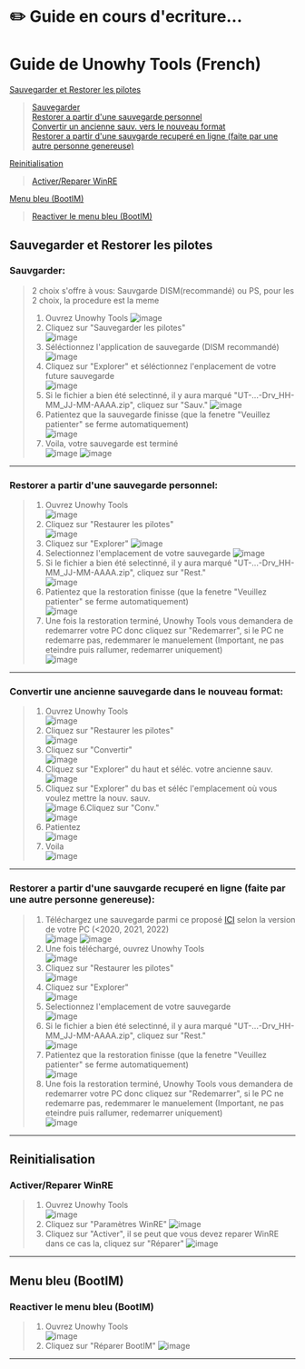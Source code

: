 # ✏️ Guide en cours d'ecriture...
# Guide de Unowhy Tools (French)
  
[Sauvegarder et Restorer les pilotes](https://github.com/STY1001/Unowhy-Tools/blob/master/GUIDE-FR.md#sauvegarder-et-restorer-les-pilotes)  
> [Sauvegarder](https://github.com/STY1001/Unowhy-Tools/blob/master/GUIDE-FR.md#sauvgarder)  
> [Restorer a partir d'une sauvegarde personnel](https://github.com/STY1001/Unowhy-Tools/blob/master/GUIDE-FR.md#restorer-a-partir-dune-sauvegarde-personnel)  
> [Convertir un ancienne sauv. vers le nouveau format](https://github.com/STY1001/Unowhy-Tools/edit/master/GUIDE-FR.md#convertir-une-ancienne-sauvegarde-dans-le-nouveau-format)  
> [Restorer a partir d'une sauvgarde recuperé en ligne (faite par une autre personne genereuse)](https://github.com/STY1001/Unowhy-Tools/blob/master/GUIDE-FR.md##restorer-a-partir-dune-sauvgarde-recuper%C3%A9-en-ligne-faite-par-une-autre-personne-genereuse)  

[Reinitialisation](https://github.com/STY1001/Unowhy-Tools/blob/master/GUIDE-FR.md#reinitialisation)  
> [Activer/Reparer WinRE](https://github.com/STY1001/Unowhy-Tools/blob/master/GUIDE-FR.md#activerreparer-winre)  

[Menu bleu (BootIM)](https://github.com/STY1001/Unowhy-Tools/blob/master/GUIDE-FR.md#menu-bleu-bootim)
> [Reactiver le menu bleu (BootIM)](https://github.com/STY1001/Unowhy-Tools/blob/master/GUIDE-FR.md#reactiver-le-menu-bleu-bootim)
  
## Sauvegarder et Restorer les pilotes
### Sauvgarder:
>2 choix s'offre à vous: Sauvgarde DISM(recommandé) ou PS, pour les 2 choix, la procedure est la meme
>1. Ouvrez Unowhy Tools
>![image](https://user-images.githubusercontent.com/57889852/210237547-7a6d970f-72ba-4302-9af9-63b5833c17c6.png)
>2. Cliquez sur "Sauvegarder les pilotes"  
>![image](https://user-images.githubusercontent.com/57889852/210242326-dccdca3c-cc9e-41ca-ae3c-b2d5e0821930.png)
>3. Séléctionnez l'application de sauvegarde (DISM recommandé)  
>![image](https://user-images.githubusercontent.com/57889852/210242803-ca9de747-8f8b-45a6-85fe-f9fa30a3699a.png)
>4. Cliquez sur "Explorer" et séléctionnez l'enplacement de votre future sauvegarde  
>![image](https://user-images.githubusercontent.com/57889852/210245373-3cfbdd23-96af-4189-819e-27392dc63996.png)
>5. Si le fichier a bien été selectinné, il y aura marqué "UT-...-Drv_HH-MM_JJ-MM-AAAA.zip", cliquez sur "Sauv."
>![image](https://user-images.githubusercontent.com/57889852/210246295-dd0657c0-adf3-4717-a4ca-9dec4d6be8f8.png)
>6. Patientez que la sauvegarde finisse (que la fenetre "Veuillez patienter" se ferme automatiquement)  
>![image](https://user-images.githubusercontent.com/57889852/197404624-aaa5c19a-527e-44e8-a8c9-198b9bfa4fd2.png)
>7. Voila, votre sauvegarde est terminé  
>![image](https://user-images.githubusercontent.com/57889852/210246947-5bb7bc43-de24-40c5-87ad-091925ef098e.png)
>![image](https://user-images.githubusercontent.com/57889852/210247057-4969c5e8-5072-44cb-8c9b-4c26346d071f.png)

___
### Restorer a partir d'une sauvegarde personnel:
>1. Ouvrez Unowhy Tools  
>![image](https://user-images.githubusercontent.com/57889852/210237547-7a6d970f-72ba-4302-9af9-63b5833c17c6.png)
>2. Cliquez sur "Restaurer les pilotes"  
>![image](https://user-images.githubusercontent.com/57889852/210255749-2492c51f-f14c-4bb2-b304-94a9f53c2e41.png)
>3. Cliquez sur "Explorer" 
>![image](https://user-images.githubusercontent.com/57889852/210256713-f9f9864d-9c8a-4c9d-a2fd-8c8babf1de8b.png)
>4. Selectionnez l'emplacement de votre sauvegarde
>![image](https://user-images.githubusercontent.com/57889852/210256804-6107541b-03de-47ba-863d-af99da8de51e.png)
>5. Si le fichier a bien été selectinné, il y aura marqué "UT-...-Drv_HH-MM_JJ-MM-AAAA.zip", cliquez sur "Rest."  
>![image](https://user-images.githubusercontent.com/57889852/210256949-771bc83d-dccc-4f2d-9992-8b31192114c9.png)
>6. Patientez que la restoration finisse (que la fenetre "Veuillez patienter" se ferme automatiquement)  
>![image](https://user-images.githubusercontent.com/57889852/197404624-aaa5c19a-527e-44e8-a8c9-198b9bfa4fd2.png)
>7. Une fois la restoration terminé, Unowhy Tools vous demandera de redemarrer votre PC donc cliquez sur "Redemarrer", si le PC ne redemarre pas, redemmarer le manuelement (Important, ne pas eteindre puis rallumer, redemarrer uniquement)  
>![image](https://user-images.githubusercontent.com/57889852/197416722-890d8c6c-c810-455a-bcb0-b893b565129b.png)
___
### Convertir une ancienne sauvegarde dans le nouveau format:
>1. Ouvrez Unowhy Tools  
>![image](https://user-images.githubusercontent.com/57889852/210237547-7a6d970f-72ba-4302-9af9-63b5833c17c6.png)
>2. Cliquez sur "Restaurer les pilotes"  
>![image](https://user-images.githubusercontent.com/57889852/210250654-556138a1-e4e1-48cd-8eab-ecd1778274d0.png)
>3. Cliquez sur "Convertir"  
>![image](https://user-images.githubusercontent.com/57889852/210250906-e8b0ad41-5b36-4266-906c-a3c46a09d443.png)
>4. Cliquez sur "Explorer" du haut et séléc. votre ancienne sauv.  
>![image](https://user-images.githubusercontent.com/57889852/210251183-59ed54ad-ace1-46f9-bc13-1876d69ecca3.png)
>5. Cliquez sur "Explorer" du bas et séléc l'emplacement où vous voulez mettre la nouv. sauv.  
>![image](https://user-images.githubusercontent.com/57889852/210251513-43e25f18-e377-4729-9167-0621dc3701e9.png)
>6.Cliquez sur "Conv."  
>![image](https://user-images.githubusercontent.com/57889852/210251772-26dfbaa0-a7c1-4657-8c7c-a15411e63a22.png)
>7. Patientez  
>![image](https://user-images.githubusercontent.com/57889852/210251851-e8a1ead4-3019-402e-86ae-00970278682b.png)
>8. Voila  
>![image](https://user-images.githubusercontent.com/57889852/210251906-ff4274c4-fafa-4496-b4ee-eee22dc7e277.png)
___
### Restorer a partir d'une sauvgarde recuperé en ligne (faite par une autre personne genereuse):
>1. Téléchargez une sauvegarde parmi ce proposé [ICI](https://hksty1001-my.sharepoint.com/:f:/g/personal/cloud_sty1001_cf/Ejk2S5pcwCFPnUxKDVQaUPoBpw-3IMAjuLYiJO_Fi-vsKQ?e=pXH17g) selon la version de votre PC (<2020, 2021, 2022)  
>![image](https://user-images.githubusercontent.com/57889852/210261387-f9b9dabc-12fe-46bd-b2a7-923b7459738b.png)
>![image](https://user-images.githubusercontent.com/57889852/210261488-49c50de4-8ae3-410e-9603-7678bffceba6.png)
>2. Une fois téléchargé, ouvrez Unowhy Tools  
>![image](https://user-images.githubusercontent.com/57889852/210237547-7a6d970f-72ba-4302-9af9-63b5833c17c6.png)
>3. Cliquez sur "Restaurer les pilotes"  
>![image](https://user-images.githubusercontent.com/57889852/210255749-2492c51f-f14c-4bb2-b304-94a9f53c2e41.png)
>4. Cliquez sur "Explorer"  
>![image](https://user-images.githubusercontent.com/57889852/210256713-f9f9864d-9c8a-4c9d-a2fd-8c8babf1de8b.png)
>5. Selectionnez l'emplacement de votre sauvegarde  
>![image](https://user-images.githubusercontent.com/57889852/210262305-dd901c0a-f91a-4eb6-aefa-947a62b052a1.png)
>6. Si le fichier a bien été selectinné, il y aura marqué "UT-...-Drv_HH-MM_JJ-MM-AAAA.zip", cliquez sur "Rest."  
>![image](https://user-images.githubusercontent.com/57889852/210262529-0548e13f-be22-4f31-85fa-e07b4519ccde.png)
>7. Patientez que la restoration finisse (que la fenetre "Veuillez patienter" se ferme automatiquement)  
>![image](https://user-images.githubusercontent.com/57889852/197404624-aaa5c19a-527e-44e8-a8c9-198b9bfa4fd2.png)
>8. Une fois la restoration terminé, Unowhy Tools vous demandera de redemarrer votre PC donc cliquez sur "Redemarrer", si le PC ne redemarre pas, redemmarer le manuelement (Important, ne pas eteindre puis rallumer, redemarrer uniquement)  
>![image](https://user-images.githubusercontent.com/57889852/197416722-890d8c6c-c810-455a-bcb0-b893b565129b.png)
___

## Reinitialisation
### Activer/Reparer WinRE
>1. Ouvrez Unowhy Tools  
>![image](https://user-images.githubusercontent.com/57889852/210237547-7a6d970f-72ba-4302-9af9-63b5833c17c6.png)
>2. Cliquez sur "Paramètres WinRE"
>![image](https://user-images.githubusercontent.com/57889852/210263081-b2242ac5-c15a-4e40-b9b2-0707f23cc53a.png)
>3. Cliquez sur "Activer", il se peut que vous devez reparer WinRE dans ce cas la, cliquez sur "Réparer"
>![image](https://user-images.githubusercontent.com/57889852/210263276-de8223c3-ff02-475e-bcee-b4f9587f2daa.png)
___

## Menu bleu (BootIM)
### Reactiver le menu bleu (BootIM)
>1. Ouvrez Unowhy Tools  
>![image](https://user-images.githubusercontent.com/57889852/210237547-7a6d970f-72ba-4302-9af9-63b5833c17c6.png)
>2. Cliquez sur "Réparer BootIM"
>![image](https://user-images.githubusercontent.com/57889852/210263480-31e3b8f1-6ce9-4410-a1b0-79891082aebb.png)
___
